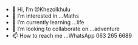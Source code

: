 - 👋 Hi, I’m @Khezolkhulu
- 👀 I’m interested in ...Maths
- 🌱 I’m currently learning ...life
- 💞️ I’m looking to collaborate on ...adventure 
- 📫 How to reach me ...WhatsApp 063 265 6689

<!---
Khezolkhulu/Khezolkhulu is a ✨ special ✨ repository because its `README.md` (this file) appears on your GitHub profile.
You can click the Preview link to take a look at your changes.
--->
